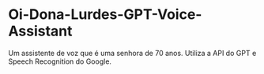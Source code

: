 # Oi-Dona-Lurdes-GPT-Voice-Assistant
Um assistente de voz que é uma senhora de 70 anos. Utiliza a API do GPT e Speech Recognition do Google.
